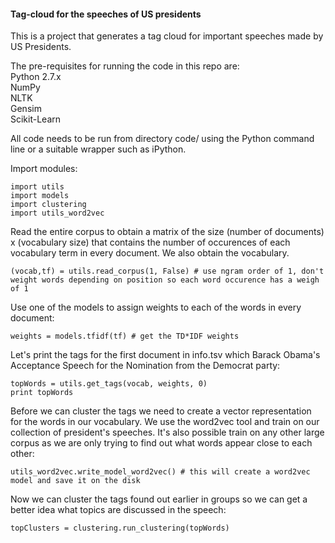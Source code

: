 #### Tag-cloud for the speeches of US presidents
This is a project that generates a tag cloud for important speeches made by US Presidents. <br>

The pre-requisites for running the code in this repo are:<br>
Python 2.7.x<br>
NumPy<br>
NLTK<br>
Gensim<br>
Scikit-Learn<br>

All code needs to be run from directory code/ using the Python command line or a suitable wrapper such as iPython.<br>

Import modules:<br>
```
import utils
import models
import clustering
import utils_word2vec
```

Read the entire corpus to obtain a matrix of the size (number of documents) x (vocabulary size) that contains the number of occurences of each vocabulary term in every document. We also obtain the vocabulary.<br>
```
(vocab,tf) = utils.read_corpus(1, False) # use ngram order of 1, don't weight words depending on position so each word occurence has a weigh of 1
```

Use one of the models to assign weights to each of the words in every document:<br>
```
weights = models.tfidf(tf) # get the TD*IDF weights
```

Let's print the tags for the first document in info.tsv which Barack Obama's Acceptance Speech for the Nomination from the Democrat party:<br>
```
topWords = utils.get_tags(vocab, weights, 0)
print topWords
```

Before we can cluster the tags we need to create a vector representation for the words in our vocabulary. We use the word2vec tool and train on our collection of president's speeches. It's also possible train on any other large corpus as we are only trying to find out what words appear close to each other:<br>
```
utils_word2vec.write_model_word2vec() # this will create a word2vec model and save it on the disk
```

Now we can cluster the tags found out earlier in groups so we can get a better idea what topics are discussed in the speech:<br>
```
topClusters = clustering.run_clustering(topWords)
```



